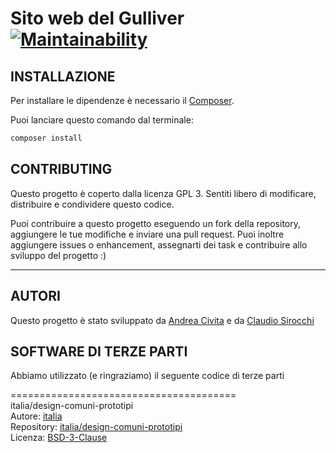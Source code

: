 # Sito web del Gulliver  [![Maintainability](https://api.codeclimate.com/v1/badges/8afd0763819dd41101f8/maintainability)](https://codeclimate.com/github/acu-gulliver/website/maintainability)

## INSTALLAZIONE

Per installare le dipendenze è necessario il [Composer](https://getcomposer.org/).

Puoi lanciare questo comando dal terminale:

```sh
composer install
```

## CONTRIBUTING

Questo progetto è coperto dalla licenza GPL 3. Sentiti libero di modificare, distribuire e condividere questo codice.

Puoi contribuire a questo progetto eseguendo un fork della repository, aggiungere le tue modifiche e inviare una pull request.
Puoi inoltre aggiungere issues o enhancement, assegnarti dei task e contribuire allo sviluppo del progetto :)

<hr>

## AUTORI

Questo progetto è stato sviluppato da [Andrea Civita](https://github.com/andreacivita) e da [Claudio Sirocchi](https://github.com/claudiosirocchi)

## SOFTWARE DI TERZE PARTI

Abbiamo utilizzato (e ringraziamo) il seguente codice di terze parti

======================================= <br>
    italia/design-comuni-prototipi
<br>
Autore: [italia](https://github.com/italia)<br>
Repository: [italia/design-comuni-prototipi](https://github.com/italia/design-comuni-prototipi)<br>
Licenza: [BSD-3-Clause](https://github.com/italia/design-comuni-prototipi/blob/master/LICENSE.md)

